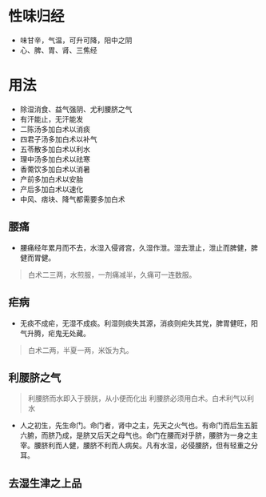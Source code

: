 # 性味归经
- 味甘辛，气温，可升可降，阳中之阴
- 心、脾、胃、肾、三焦经
# 用法
- 除湿消食、益气强阴、尤利腰脐之气
- 有汗能止，无汗能发
- 二陈汤多加白术以消痰
- 四君子汤多加白术以补气
- 五苓散多加白术以利水
- 理中汤多加白术以祛寒
- 香薷饮多加白术以消暑
- 产前多加白术以安胎
- 产后多加白术以速化
- 中风、痞块、降气都需要多加白术
## 腰痛
- 腰痛经年累月而不去，水湿入侵肾宫，久湿作泄。湿去泄止，泄止而脾健，脾健而胃健。
>白术二三两，水煎服，一剂痛减半，久痛可一连数服。
## 疟病
- 无痰不成疟，无湿不成痰。利湿则痰失其源，消痰则疟失其党，脾胃健旺，阳气升腾，疟鬼无处藏。
>白术二两，半夏一两，米饭为丸。
## 利腰脐之气
>利腰脐而水即入于膀胱，从小便而化出
>利腰脐必须用白术。白术利气以利水
- 人之初生，先生命门。命门者，肾中之主，先天之火气也。有命门而后生五脏六腑，而脐乃成，是脐又后天之母气也。命门在腰而对乎脐，腰脐为一身之主宰。腰脐利而人健，腰脐不利而人病矣。凡有水湿，必侵腰脐，但有轻重之分耳。
## 去湿生津之上品
